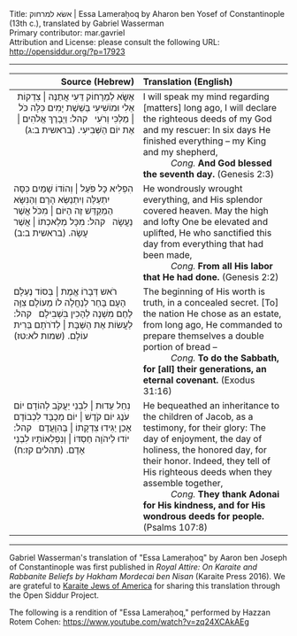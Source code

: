 <html>
<head></head>
<body>
Title: אשׂא למרחוק | Essa Lameraḥoq by Aharon ben Yosef of Constantinople (13th c.), translated by Gabriel Wasserman<br />
Primary contributor: mar.gavriel<br />
Attribution and License: please consult the following URL: <a href="http://opensiddur.org/?p=17923">http://opensiddur.org/?p=17923</a>
<p />
<hr />

<table style="margin-left: auto;margin-right: auto;" class="draggable">
<thead><tr><th id="x" style="text-align: right;">Source (Hebrew)</th><th style="text-align: left;">Translation (English)</th></tr></thead>
<tbody>
<tr><td style="vertical-align:top;" width="46%">
<div class="liturgy" style="text-align: right;"><span lang="he">
<span class="acrostic">אֶ</span>שָּׂא לְמֵרָחוֹק דֵּעִי
אֲתַנֶּה | צִדְקוֹת אֵלִי וּמוֹשִׁיעִי
בְּשֵׁשֶׁת יָמִים כִּלָּה כֹּל | מַלְכִּי וְרֹעִי
&nbsp;
<span class="instruction">קהל:</span> וַיְבָרֶךְ אֱלֹהִים | אֶת יוֹם הַשְּׁבִיעִי. <span class="citation">(בראשית ב:ג)</span>
</span></div></td>
 
<td width="53%"><div class="english">
I will speak my mind regarding [matters] long ago,
I will declare the righteous deeds of my God and my rescuer:
In six days He finished everything – my King and my shepherd, 
<div style="text-indent: 50px;"><em>Cong.</em> <strong>And God blessed the seventh day.</strong> (Genesis 2:3)</div>
</div></td></tr>


<tr><td style="vertical-align:top;" width="46%">
<div class="liturgy"><span lang="he">
<span class="acrostic">הִ</span>פְלִיא כָּל פֹּעַל | וְהוֹדוֹ שָׁמַיִם כִּסָּה
יִתְעַלֶּה וְיִתְנַשֵּׂא הָרָם וְהַנִּשָּׂא
הַמְקַדֵּשׁ זֶה הַיּוֹם | מִכֹּל אֲשֶׁר נַעֲשָׂה
&nbsp;
<span class="instruction">קהל:</span> מִכָּל מְלַאכְתּוֹ | אֲשֶׁר עָשָׂה. <span class="citation">(בראשית ב:ב)</span>
</span></div></td>
 
<td width="53%"><div class="english">
He wondrously wrought everything, and His splendor covered heaven.
May the high and lofty One be elevated and uplifted,
He who sanctified this day from everything that had been made,
<div style="text-indent: 50px;"><em>Cong.</em> <strong>From all His labor that He had done.</strong> (Genesis 2:2)</div>
</div></td></tr>


<tr><td style="vertical-align:top;" width="46%">
<div class="liturgy"><span lang="he">
<span class="acrostic">רֹ</span>אש דְּבָרוֹ אֱמֶת | בְּסוֹד נֶעְלָם
הָעָם בָּחַר לְנַחֲלָה לוֹ מֵעוֹלָם
צִוָּה לֶחֶם מִשְׁנֶה לְהָכִין בִּשְׁבִילָם
&nbsp;
<span class="instruction">קהל:</span> לַעֲשׂוֹת אֶת הַשַּׁבָּת | לְדֹרֹתָם בְּרִית עוֹלָם. <span class="citation">(שמות לא:טז)</span>
</span></div></td>
 
<td width="53%"><div class="english">
The beginning of His worth is truth, in a concealed secret.
[To] the nation He chose as an estate, from long ago,
He commanded to prepare themselves a double portion of bread –
<div style="text-indent: 50px;"><em>Cong.</em> <strong>To do the Sabbath, for [all] their generations, an eternal covenant.</strong> (Exodus 31:16)</div>
</div></td></tr>


<tr><td style="vertical-align:top;" width="46%">
<div class="liturgy"><span lang="he">
<span class="acrostic">נִ</span>חַל עֵדוּת | לִבְנֵי יַעֲקֹב לְהוֹדָם
יוֹם עֹנֶג יוֹם קֹדֶשׁ | יוֹם מְכֻבָּד לִכְבוֹדָם
אָכֵן יַגִּידוּ צִדְקָתוֹ | בְּהִוָּעֲדָם
&nbsp;
<span class="instruction">קהל:</span> יוֹדוּ לַיהֹוָה חַסְדּוֹ | וְנִפְלְאוֹתָיו לִבְנֵי אָדָם. <span class="citation">(תהלים קז:ח)</span>
</span></div></td>
 
<td width="53%"><div class="english">
He bequeathed an inheritance to the children of Jacob, as a testimony, for their glory:
The day of enjoyment, the day of holiness, the honored day, for their honor.
Indeed, they tell of His righteous deeds when they assemble together,
<div style="text-indent: 50px;"><em>Cong.</em> <strong>They thank Adonai for His kindness, and for His wondrous deeds for people.</strong> (Psalms 107:8)</div>
</div></td></tr>
</tbody></table>

<hr />

Gabriel Wasserman's translation of "Essa Lameraḥoq" by Aaron ben Joseph of Constantinople was first published in <em>Royal Attire: On Karaite and Rabbanite Beliefs by Hakham Mordecai ben Nisan</em> (Karaite Press 2016). We are grateful to <a href="http://karaite.org">Karaite Jews of America</a> for sharing this translation  through the Open Siddur Project.

The following is a rendition of "Essa Lameraḥoq," performed by Hazzan Rotem Cohen: 
https://www.youtube.com/watch?v=zq24XCAkAEg
</body>
</html>